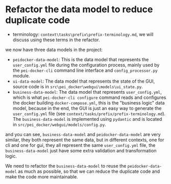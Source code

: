 # Refactor the data model to reduce duplicate code

- terminology: `context\tasks\prefix\prefix-terminology.md`, we will discuss using these terms in the refactor.

we now have three data models in the project:
- `peidocker-data-model`: This is the data model that represents the `user_config.yml` file during the configuration process, mainly used by the `pei-docker-cli` command line interface and `config_processor.py` module.
- `ui-data-model`: The data model that represents the state of the GUI, source code is in `src\pei_docker\webgui\models\ui_state.py`.
- `business-data-model`: The data model that represents `user_config.yml`, which is what `pei-docker-cli configure` command reads and configures the docker building `docker-compose.yml`, this is the "business logic" data model, because in the end, the GUI is just an easy way to generate the `user_config.yml` file (see `context/tasks/prefix/prefix-terminology.md`). The `business-data-model` is implemented using `pydantic` and is located in `src/pei_docker/webgui/models/config.py`.

and you can see, `business-data-model` and `peidocker-data-model` are very similar, they both represent the same data, but in different contexts, one for cli and one for gui, they all represent the same `user_config.yml` file, the `business-data-model` just have some extra validation and transformation logic.

We need to refactor the `business-data-model` to reuse the `peidocker-data-model` as much as possible, so that we can reduce the duplicate code and make the code more maintainable.